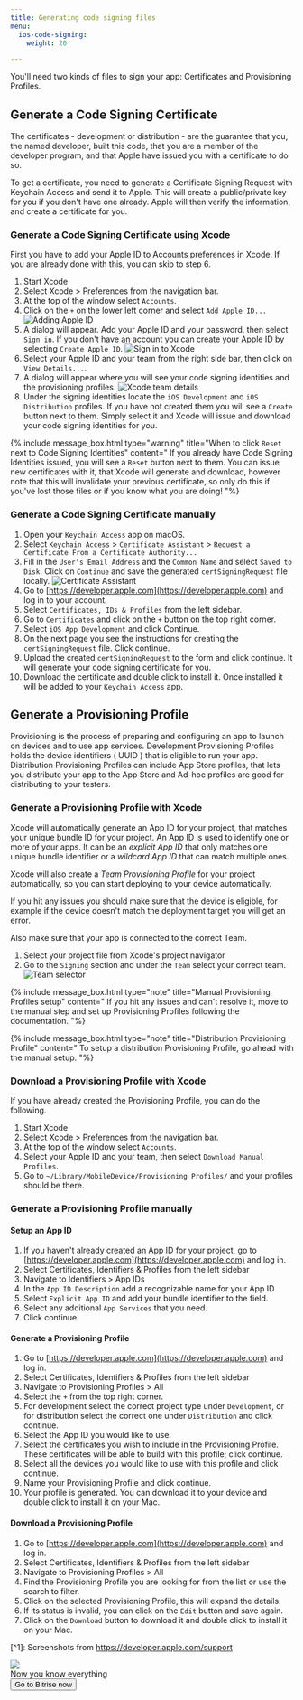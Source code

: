 ```yaml
---
title: Generating code signing files
menu:
  ios-code-signing:
    weight: 20

---
```

You'll need two kinds of files to sign your app: Certificates and Provisioning Profiles.

## Generate a Code Signing Certificate

The certificates - development or distribution - are the guarantee that you, the named developer, built this code, that you are a member of the developer program, and that Apple have issued you with a certificate to do so.

To get a certificate, you need to generate a Certificate Signing Request with Keychain Access and send it to Apple. This will create a public/private key for you if you don't have one already. Apple will then verify the information, and create a certificate for you.

### Generate a Code Signing Certificate using Xcode

First you have to add your Apple ID to Accounts preferences in Xcode. If you are already done with this, you can skip to step 6.

1. Start Xcode
2. Select Xcode > Preferences from the navigation bar.
3. At the top of the window select `Accounts`.
4. Click on the `+` on the lower left corner and select `Add Apple ID...`
   ![Adding Apple ID](/img/code-signing/ios-code-signing/xcode_adding_account.png)
5. A dialog will appear. Add your Apple ID and your password, then select `Sign in`. If you don't have an account you can create your Apple ID by selecting `Create Apple ID`.
   ![Sign in to Xcode](/img/code-signing/ios-code-signing/xcode_sign_in.png)
6. Select your Apple ID and your team from the right side bar, then click on `View Details...`.
7. A dialog will appear where you will see your code signing identities and the provisioning profiles.
   ![Xcode team details](/img/code-signing/ios-code-signing/xcode_signing_files.png)
8. Under the signing identities locate the `iOS Development` and `iOS Distribution` profiles. If you have not created them you will see a `Create` button next to them. Simply select it and Xcode will issue and download your code signing identities for you.

{% include message_box.html type="warning" title="When to click `Reset` next to Code Signing Identities" content=" If you already have Code Signing Identities issued, you will see a `Reset` button next to them. You can issue new certificates with it, that Xcode will generate and download, however note that this will invalidate your previous certificate, so only do this if you've lost those files or if you know what you are doing!
"%}

### Generate a Code Signing Certificate manually

 1. Open your `Keychain Access` app on macOS.
 2. Select `Keychain Access` > `Certificate Assistant` > `Request a Certificate From a Certificate Authority...`
 3. Fill in the `User's Email Address` and the `Common Name` and select `Saved to Disk`. Click on `Continue` and save the generated `certSigningRequest` file locally.
    ![Certificate Assistant](/img/code-signing/ios-code-signing/certificate_assistant.png)
 4. Go to [https://developer.apple.com](https://developer.apple.com) and log in to your account.
 5. Select `Certificates, IDs & Profiles` from the left sidebar.
 6. Go to `Certificates` and click on the `+` button on the top right corner.
 7. Select `iOS App Development` and click Continue.
 8. On the next page you see the instructions for creating the `certSigningRequest` file. Click continue.
 9. Upload the created `certSigningRequest` to the form and click continue. It will generate your code signing certificate for you.
10. Download the certificate and double click to install it. Once installed it will be added to your `Keychain Access` app.

## Generate a Provisioning Profile

Provisioning is the process of preparing and configuring an app to launch on devices and to use app services. Development Provisioning Profiles holds the device identifiers ( UUID ) that is eligible to run your app. Distribution Provisioning Profiles can include App Store profiles, that lets you distribute your app to the App Store and Ad-hoc profiles are good for distributing to your testers.

### Generate a Provisioning Profile with Xcode

Xcode will automatically generate an App ID for your project, that matches your unique bundle ID for your project. An App ID is used to identify one or more of your apps. It can be an _explicit App ID_ that only matches one unique bundle identifier or a _wildcard App ID_ that can match multiple ones.

Xcode will also create a _Team Provisioning Profile_ for your project automatically, so you can start deploying to your device automatically.

If you hit any issues you should make sure that the device is eligible, for example if the device doesn't match the deployment target you will get an error.

Also make sure that your app is connected to the correct Team.

1. Select your project file from Xcode's project navigator
2. Go to the `Signing` section and under the `Team` select your correct team.
   ![Team selector](/img/code-signing/ios-code-signing/xcode_team_selector.png)

{% include message_box.html type="note" title="Manual Provisioning Profiles setup" content=" If you hit any issues and can't resolve it, move to the manual step and set up Provisioning Profiles following the documentation. "%}

{% include message_box.html type="note" title="Distribution Provisioning Profile" content=" To setup a distribution Provisioning Profile, go ahead with the manual setup. "%}

### Download a Provisioning Profile with Xcode

If you have already created the Provisioning Profile, you can do the following.

1. Start Xcode
2. Select Xcode > Preferences from the navigation bar.
3. At the top of the window select `Accounts`.
4. Select your Apple ID and your team, then select `Download Manual Profiles`.
5. Go to `~/Library/MobileDevice/Provisioning Profiles/` and your profiles should be there.

### Generate a Provisioning Profile manually

#### Setup an App ID

1. If you haven't already created an App ID for your project, go to [https://developer.apple.com](https://developer.apple.com) and log in.
2. Select Certificates, Identifiers & Profiles from the left sidebar
3. Navigate to Identifiers > App IDs
4. In the `App ID Description` add a recognizable name for your App ID
5. Select `Explicit App ID` and add your bundle identifier to the field.
6. Select any additional `App Services` that you need.
7. Click continue.

#### Generate a Provisioning Profile

 1. Go to [https://developer.apple.com](https://developer.apple.com) and log in.
 2. Select Certificates, Identifiers & Profiles from the left sidebar
 3. Navigate to Provisioning Profiles > All
 4. Select the `+` from the top right corner.
 5. For development select the correct project type under `Development`, or for distribution select the correct one under `Distribution` and click continue.
 6. Select the App ID you would like to use.
 7. Select the certificates you wish to include in the Provisioning Profile. These certificates will be able to build with this profile; click continue.
 8. Select all the devices you would like to use with this profile and click continue.
 9. Name your Provisioning Profile and click continue.
10. Your profile is generated. You can download it to your device and double click to install it on your Mac.

#### Download a Provisioning Profile

1. Go to [https://developer.apple.com](https://developer.apple.com) and log in.
2. Select Certificates, Identifiers & Profiles from the left sidebar
3. Navigate to Provisioning Profiles > All
4. Find the Provisioning Profile you are looking for from the list or use the search to filter.
5. Click on the selected Provisioning Profile, this will expand the details.
6. If its status is invalid, you can click on the `Edit` button and save again.
7. Click on the `Download` button to download it and double click to install it on your Mac.

\[^1\]: Screenshots from https://developer.apple.com/support

<div class="banner">
	<img src="/assets/images/banner-bg-888x170.png" style="border: none;">
	<div class="deploy-text">Now you know everything</div>
	<a target="_blank" href="https://app.bitrise.io/dashboard/builds"><button class="button">Go to Bitrise now</button></a>
</div>